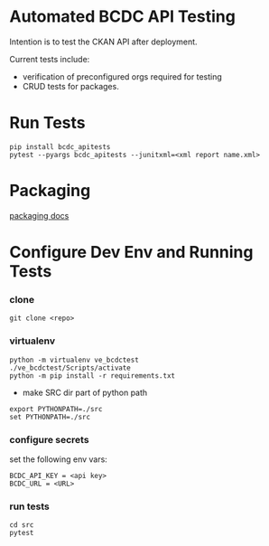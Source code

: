 # Automated BCDC API Testing

Intention is to test the CKAN API after deployment.

Current tests include:
 - verification of preconfigured orgs required for testing
 - CRUD tests for packages.

# Run Tests

```
pip install bcdc_apitests
pytest --pyargs bcdc_apitests --junitxml=<xml report name.xml>
```
  
# Packaging

[packaging docs](docs/packaging.md)

# Configure Dev Env and Running Tests

### clone
`git clone <repo>`

### virtualenv 
```
python -m virtualenv ve_bcdctest
./ve_bcdctest/Scripts/activate
python -m pip install -r requirements.txt
```

* make SRC dir part of python path
```
export PYTHONPATH=./src
set PYTHONPATH=./src
```

### configure secrets
set the following env vars:

```
BCDC_API_KEY = <api key>
BCDC_URL = <URL>
```

### run tests
```
cd src
pytest
```



